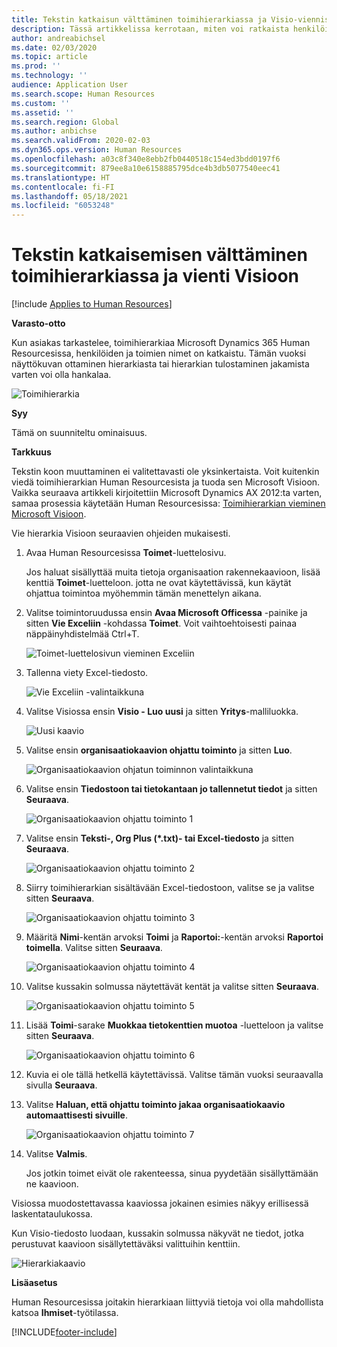 ```yaml
---
title: Tekstin katkaisun välttäminen toimihierarkiassa ja Visio-viennissä
description: Tässä artikkelissa kerrotaan, miten voi ratkaista henkilöiden ja toimien nimien katkaisemisongelman, kun asiakkaat tarkastelevat toimihierarkiaa Microsoft Dynamics 365 Human Resourcesissa. Tekstin katkaisemisen voi vaikeuttaa näyttökuvan ottamista hierarkiasta tai sen tulostamista.
author: andreabichsel
ms.date: 02/03/2020
ms.topic: article
ms.prod: ''
ms.technology: ''
audience: Application User
ms.search.scope: Human Resources
ms.custom: ''
ms.assetid: ''
ms.search.region: Global
ms.author: anbichse
ms.search.validFrom: 2020-02-03
ms.dyn365.ops.version: Human Resources
ms.openlocfilehash: a03c8f340e8ebb2fb0440518c154ed3bdd0197f6
ms.sourcegitcommit: 879ee8a10e6158885795dce4b3db5077540eec41
ms.translationtype: HT
ms.contentlocale: fi-FI
ms.lasthandoff: 05/18/2021
ms.locfileid: "6053248"
---
```

# <a name="avoid-text-truncation-on-the-position-hierarchy-and-export-to-visio"></a>Tekstin katkaisemisen välttäminen toimihierarkiassa ja vienti Visioon

[!include [Applies to Human Resources](../includes/applies-to-hr.md)]

**Varasto-otto**

Kun asiakas tarkastelee, toimihierarkiaa Microsoft Dynamics 365 Human Resourcesissa, henkilöiden ja toimien nimet on katkaistu. Tämän vuoksi näyttökuvan ottaminen hierarkiasta tai hierarkian tulostaminen jakamista varten voi olla hankalaa.

![Toimihierarkia](media/position-h.png)

**Syy**

Tämä on suunniteltu ominaisuus.

**Tarkkuus**

Tekstin koon muuttaminen ei valitettavasti ole yksinkertaista. Voit kuitenkin viedä toimihierarkian Human Resourcesista ja tuoda sen Microsoft Visioon. Vaikka seuraava artikkeli kirjoitettiin Microsoft Dynamics AX 2012:ta varten, samaa prosessia käytetään Human Resourcesissa: [Toimihierarkian vieminen Microsoft Visioon](/dynamicsax-2012/appuser-itpro/export-a-position-hierarchy-to-microsoft-visio).

Vie hierarkia Visioon seuraavien ohjeiden mukaisesti.

1. Avaa Human Resourcesissa **Toimet**-luettelosivu.

    Jos haluat sisällyttää muita tietoja organisaation rakennekaavioon, lisää kenttiä **Toimet**-luetteloon. jotta ne ovat käytettävissä, kun käytät ohjattua toimintoa myöhemmin tämän menettelyn aikana.

2. Valitse toimintoruudussa ensin **Avaa Microsoft Officessa** -painike ja sitten **Vie Exceliin** -kohdassa **Toimet**. Voit vaihtoehtoisesti painaa näppäinyhdistelmää Ctrl+T.

    ![Toimet-luettelosivun vieminen Exceliin](media/org-admin.png)

3. Tallenna viety Excel-tiedosto.

    ![Vie Exceliin -valintaikkuna](media/export-excel.png)

4. Valitse Visiossa ensin **Visio - Luo uusi** ja sitten **Yritys**-malliluokka.

    ![Uusi kaavio](media/new.png)

5. Valitse ensin **organisaatiokaavion ohjattu toiminto** ja sitten **Luo**.

    ![Organisaatiokaavion ohjatun toiminnon valintaikkuna](media/orgchart-wizard.png)

6. Valitse ensin **Tiedostoon tai tietokantaan jo tallennetut tiedot** ja sitten **Seuraava**.

    ![Organisaatiokaavion ohjattu toiminto 1](media/orgchart-wizard7.png)

7. Valitse ensin **Teksti-, Org Plus (\*.txt)- tai Excel-tiedosto** ja sitten **Seuraava**.

    ![Organisaatiokaavion ohjattu toiminto 2](media/orgchart-wizard3.png)

8. Siirry toimihierarkian sisältävään Excel-tiedostoon, valitse se ja valitse sitten **Seuraava**.

    ![Organisaatiokaavion ohjattu toiminto 3](media/orgchart-wizard2.png)

9. Määritä **Nimi**-kentän arvoksi **Toimi** ja **Raportoi:**-kentän arvoksi **Raportoi toimella**. Valitse sitten **Seuraava**.

    ![Organisaatiokaavion ohjattu toiminto 4](media/orgchart-wizard1.png)

10. Valitse kussakin solmussa näytettävät kentät ja valitse sitten **Seuraava**.

    ![Organisaatiokaavion ohjattu toiminto 5](media/orgchart-wizard5.png)

11. Lisää **Toimi**-sarake **Muokkaa tietokenttien muotoa** -luetteloon ja valitse sitten **Seuraava**.

    ![Organisaatiokaavion ohjattu toiminto 6](media/orgchart-wizard6.png)

12. Kuvia ei ole tällä hetkellä käytettävissä. Valitse tämän vuoksi seuraavalla sivulla **Seuraava**.
13. Valitse **Haluan, että ohjattu toiminto jakaa organisaatiokaavio automaattisesti sivuille**.

    ![Organisaatiokaavion ohjattu toiminto 7](media/orgchart-wizard4.png)

14. Valitse **Valmis**.

    Jos jotkin toimet eivät ole rakenteessa, sinua pyydetään sisällyttämään ne kaavioon.

Visiossa muodostettavassa kaaviossa jokainen esimies näkyy erillisessä laskentataulukossa.

Kun Visio-tiedosto luodaan, kussakin solmussa näkyvät ne tiedot, jotka perustuvat kaavioon sisällytettäväksi valittuihin kenttiin.

![Hierarkiakaavio](media/hierarchy.png)

**Lisäasetus**

Human Resourcesissa joitakin hierarkiaan liittyviä tietoja voi olla mahdollista katsoa **Ihmiset**-työtilassa.


[!INCLUDE[footer-include](../includes/footer-banner.md)]